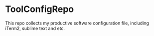 # ToolConfigRepo
This repo collects my productive software configuration file, including iTerm2, sublime text and etc.
